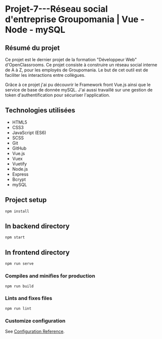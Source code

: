 # Projet-7---Réseau social d'entreprise Groupomania | Vue - Node - mySQL #

## Résumé du projet
Ce projet est le dernier projet de la formation "Développeur Web" d'OpenClassrooms. Ce projet consiste à construire un réseau social interne de A à Z, pour les employés de Groupomania. Le but de cet outil est de faciliter les interactions entre collègues.

Grâce à ce projet j'ai pu découvrir le Framework front Vue.js ainsi que le service de base de donnée mySQL. J'ai aussi travaillé sur une gestion de token d'authentification pour sécuriser l'application.

## Technologies utilisées
- HTML5
- CSS3
- JavaScript (ES6)
- SCSS
- Git
- GitHub
- Vue.js
- Vuex
- Vuetify
- Node.js
- Express
- Bcrypt
- mySQL

## Project setup
```
npm install
```

## In backend directory
```
npm start
```

## In frontend directory
```
npm run serve
```

### Compiles and minifies for production
```
npm run build
```

### Lints and fixes files
```
npm run lint
```

### Customize configuration
See [Configuration Reference](https://cli.vuejs.org/config/).

